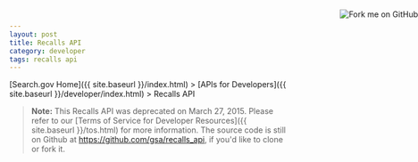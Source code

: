 ```yaml
---
layout: post
title: Recalls API
category: developer
tags: recalls api
---
```


[Search.gov Home]({{ site.baseurl }}/index.html) > [APIs for Developers]({{ site.baseurl }}/developer/index.html) > Recalls API

<a href="https://github.com/GSA"><img style="position: absolute; top: 41px; right: 0; border: 0;" src="https://s3.amazonaws.com/github/ribbons/forkme_right_orange_ff7600.png" alt="Fork me on GitHub"></a>

<blockquote class="caution"><strong>Note:</strong> This Recalls API was deprecated on March 27, 2015. Please refer to our [Terms of Service for Developer Resources]({{ site.baseurl }}/tos.html) for more information. The source code is still on Github at <a href="https://github.com/gsa/recalls_api">https://github.com/gsa/recalls_api</a>, if you'd like to clone or fork it.</blockquote>